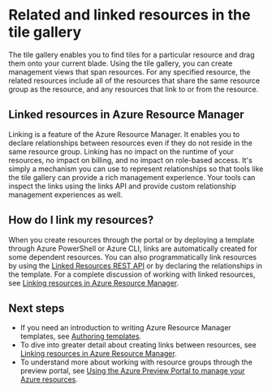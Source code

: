 <properties 
    pageTitle="Related and linked resources in the tile gallery" 
    description="Learn about related and linked resources that are displayed in the tile gallery of the Azure preview portal." 
    services="azure-portal" 
    documentationCenter="" 
    authors="adamabdelhamed" 
    manager="wpickett" 
    editor=""/>

<tags 
    ms.service="azure-portal" 
    ms.workload="multiple" 
    ms.tgt_pltfrm="na" 
    ms.devlang="na" 
    ms.topic="article" 
    ms.date="07/16/2015" 
    ms.author="adamab"/>

# Related and linked resources in the tile gallery
The tile gallery enables you to find tiles for a particular resource and drag them onto your current blade. 
Using the tile gallery, you can create management views that span resources. 
For any specified resource, the related resources include all of the resources that share the same 
resource group as the resource, and any resources that link to or from the resource.

## Linked resources in Azure Resource Manager
Linking is a feature of the Azure Resource Manager.  It enables you to declare relationships between 
resources even if they do not reside in the same resource group. Linking has no impact on the runtime 
of your resources, no impact on billing, and no impact on role-based access.  It's simply a mechanism you can 
use to represent relationships so that tools like the tile gallery can provide a rich management 
experience.  Your tools can inspect the links using the links API and provide custom relationship 
management experiences as well. 

## How do I link my resources?
When you create resources through the portal or by deploying a template through Azure PowerShell or Azure CLI, links are 
automatically created for some dependent resources. You can also programmatically link resources by using the 
[Linked Resources REST API](https://msdn.microsoft.com/library/azure/mt238499.aspx) or by declaring the relationships in the template. 
For a complete discussion of working with linked resources, see [Linking resources in Azure Resource Manager](../resource-group-link-resources.md).

## Next steps
* If you need an introduction to writing Azure Resource Manager templates, see [Authoring templates](../resource-group-authoring-templates.md).
* To dive into greater detail about creating links between resources, see [Linking resources in Azure Resource Manager](../resource-group-link-resources.md).
* To understand more about working with resource groups through the preview portal, see [Using the Azure Preview Portal to manage your Azure resources](resource-group-portal.md).

